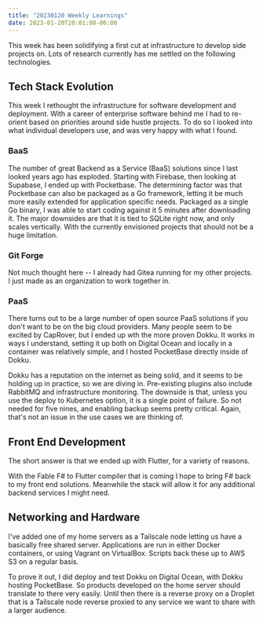 ```yaml
---
title: "20230120 Weekly Learnings"
date: 2023-01-20T20:01:00-06:00
---
```

This week has been solidifying a first cut at infrastructure to develop side projects on. Lots of research currently has me settled on the following technologies.

## Tech Stack Evolution

This week I rethought the infrastructure for software development and deployment. With a career of enterprise software behind me I had to re-orient based on priorities around side hustle projects. To do so I looked into what individual developers use, and was very happy with what I found.

### BaaS

The number of great Backend as a Service (BaaS) solutions since I last looked years ago has exploded. Starting with Firebase, then looking at Supabase, I ended up with Pocketbase. The determining factor was that Pocketbase can also be packaged as a Go framework, letting it be much more easily extended for application specific needs. Packaged as a single Go binary, I was able to start coding against it 5 minutes after downloading it. The major downsides are that it is tied to SQLite right now, and only scales vertically. With the currently envisioned projects that should not be a huge limitation.

### Git Forge

Not much thought here -- I already had Gitea running for my other projects. I just made as an organization to work together in.

### PaaS

There turns out to be a large number of open source PaaS solutions if you don't want to be on the big cloud providers. Many people seem to be excited by CapRover, but I ended up wth the more proven Dokku. It works in ways I understand, setting it up both on Digital Ocean and locally in a container was relatively simple, and I hosted PocketBase directly inside of Dokku.

Dokku has a reputation on the internet as being solid, and it seems to be holding up in practice, so we are diving in. Pre-existing plugins also include RabbitMQ and infrastructure monitoring. The downside is that, unless you use the deploy to Kubernetes option, it is a single point of failure. So not needed for five nines, and enabling backup seems pretty critical. Again, that's not an issue in the use cases we are thinking of.

## Front End Development

The short answer is that we ended up with Flutter, for a variety of reasons.

With the Fable F# to Flutter compiler that is coming I hope to bring F# back to my front end solutions. Meanwhile the stack will allow it for any additional backend services I might need.

## Networking and Hardware

I've added one of my home servers as a Tailscale node letting us have a basically free shared server. Applications are run in either Docker containers, or using Vagrant on VirtualBox. Scripts back these up to AWS S3 on a regular basis.

To prove it out, I did deploy and test Dokku on Digital Ocean, with Dokku hosting PocketBase. So products developed on the home server should translate to there very easily. Until then there is a reverse proxy on a Droplet that is a Tailscale node reverse proxied to any service we want to share with a larger audience.
